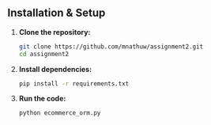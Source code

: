 ## Installation & Setup
1. **Clone the repository:**
   ```sh
   git clone https://github.com/mnathuw/assignment2.git
   cd assignment2
   ```

2. **Install dependencies:**
   ```sh
   pip install -r requirements.txt
   ```

4. **Run the code:**
   ```sh
   python ecommerce_orm.py
   ```
